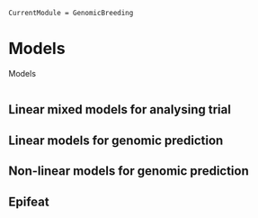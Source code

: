 ```@meta
CurrentModule = GenomicBreeding
```

# Models

Models

```@index
```

## Linear mixed models for analysing trial

## Linear models for genomic prediction

## Non-linear models for genomic prediction

## Epifeat
